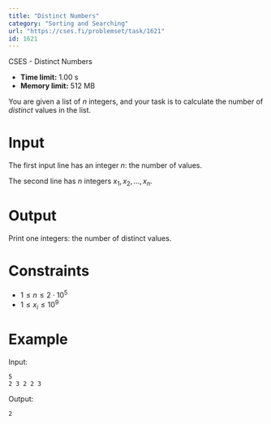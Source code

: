 ```yaml
---
title: "Distinct Numbers"
category: "Sorting and Searching"
url: "https://cses.fi/problemset/task/1621"
id: 1621
---
```


CSES - Distinct Numbers

  * **Time limit:** 1.00 s
  * **Memory limit:** 512 MB

You are given a list of $n$ integers, and your task is to calculate the number
of _distinct_ values in the list.

# Input

The first input line has an integer $n$: the number of values.

The second line has $n$ integers $x_1,x_2,\dots,x_n$.

# Output

Print one integers: the number of distinct values.

# Constraints

  * $1 \le n \le 2 \cdot 10^5$
  * $1 \le x_i \le 10^9$

# Example

Input:

    
    
    5
    2 3 2 2 3
    

Output:

    
    
    2
    

